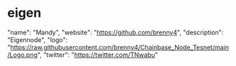 # eigen
"name": "Mandy",
"website":  "https://github.com/brenny4",
"description": "Eigennode",
"logo": "https://raw.githubusercontent.com/brenny4/Chainbase_Node_Tesnet/main/Logo.png",
"twitter": "https://twitter.com/TNwabu"
